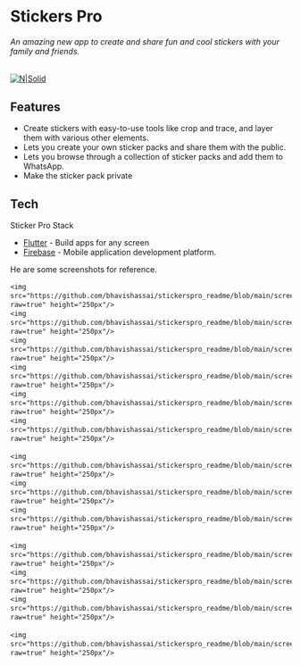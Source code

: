 # Stickers Pro
###### An amazing new app to create and share fun and cool stickers with your family and friends.
[![N|Solid](https://cldup.com/dTxpPi9lDf.thumb.png)](https://nodesource.com/products/nsolid)

## Features

- Create stickers with easy-to-use tools like crop and trace, and layer them with various other elements.
- Lets you create your own sticker packs and share them with the public.
- Lets you browse through a collection of sticker packs and add them to WhatsApp.
- Make the sticker pack private




## Tech

Sticker Pro Stack

- [Flutter](https://flutter.dev/) - Build apps for any screen
- [Firebase](https://firebase.google.com/
) - Mobile application development platform.



He are some screenshots for reference.

    <img src="https://github.com/bhavishassai/stickerspro_readme/blob/main/screenshots/1.jpeg?raw=true" height="250px"/> 
    <img src="https://github.com/bhavishassai/stickerspro_readme/blob/main/screenshots/2.jpeg?raw=true" height="250px"/>  
    <img src="https://github.com/bhavishassai/stickerspro_readme/blob/main/screenshots/3.jpeg?raw=true" height="250px"/>  
    <img src="https://github.com/bhavishassai/stickerspro_readme/blob/main/screenshots/4.jpeg?raw=true" height="250px"/>
    <img src="https://github.com/bhavishassai/stickerspro_readme/blob/main/screenshots/5.jpeg?raw=true" height="250px"/>
    <img src="https://github.com/bhavishassai/stickerspro_readme/blob/main/screenshots/6.jpeg?raw=true" height="250px"/>

    <img src="https://github.com/bhavishassai/stickerspro_readme/blob/main/screenshots/7.jpeg?raw=true" height="250px"/>
    <img src="https://github.com/bhavishassai/stickerspro_readme/blob/main/screenshots/8.jpeg?raw=true" height="250px"/>
    <img src="https://github.com/bhavishassai/stickerspro_readme/blob/main/screenshots/8.jpeg?raw=true" height="250px"/>

    <img src="https://github.com/bhavishassai/stickerspro_readme/blob/main/screenshots/10.jpeg?raw=true" height="250px"/>
    <img src="https://github.com/bhavishassai/stickerspro_readme/blob/main/screenshots/11.jpeg?raw=true" height="250px"/>
    <img src="https://github.com/bhavishassai/stickerspro_readme/blob/main/screenshots/12.jpeg?raw=true" height="250px"/>
 
    <img src="https://github.com/bhavishassai/stickerspro_readme/blob/main/screenshots/13.jpeg?raw=true" height="250px"/>
 
    
